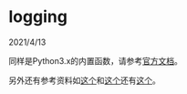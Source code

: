 # logging  

2021/4/13  

同样是Python3.x的内置函数，请参考[官方文档](https://docs.python.org/3/library/logging.html)。  

另外还有参考资料如[这个](https://www.cnblogs.com/xianyulouie/p/11041777.html)和[这个](https://blog.csdn.net/zywvvd/article/details/87857816)还有[这个](https://www.cnblogs.com/deeper/p/7404190.html)。  